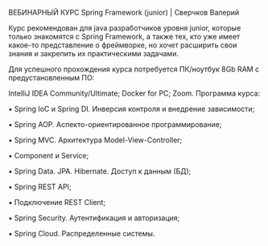 ВЕБИНАРНЫЙ КУРС Spring Framework (junior) | Сверчков Валерий

Курс рекомендован для java разработчиков уровня junior, которые только знакомятся с Spring Framework, а также тех, кто уже имеет какое-то представление о фреймворке, но хочет расширить свои знания и закрепить их практическими задачами.

Для успешного прохождения курса потребуется ПК/ноутбук 8Gb RAM с предустановленным ПО:

IntelliJ IDEA Community/Ultimate;
Docker for PC;
Zoom.
Программа курса:

▪️ Spring IoC и Spring DI. Инверсия контроля и внедрение зависимости;

▪️ Spring AOP. Аспекто-ориентированное программирование;

▪️ Spring MVC. Архитектура Model-View-Controller;

▪️ Component и Service;

▪️ Spring Data. JPA. Hibernate. Доступ к данным (БД);

▪️ Spring REST API;

▪️ Подключение REST Client;

▪️ Spring Security. Аутентификация и авторизация;

▪️ Spring Cloud. Распределенные системы.
